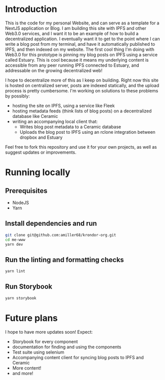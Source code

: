 # Introduction

This is the code for my personal Website, and can serve as a template for a NextJS application or Blog.
I am building this site with IPFS and other Web3.0 services, and I want it to be an example of how to build a decentralized application.
I eventually want it to get to the point where I can write a blog post from my terminal, and have it automatically published to IPFS, and then indexed on my website.
The first cool thing I'm doing with Web3.0 for this prototype is pinning my blog posts on IPFS using a service called Estuary.
This is cool because it means my underlying content is accessible from any peer running IPFS connected to Estuary, and addressable on the growing decentralized web!

I hope to decentralize more of this as I keep on building. Right now this site is hosted on centralized server, posts are indexed statically, and the upload process is pretty cumbersome. I'm working on solutions to these problems by possibly:

- hosting the site on IPFS, using a service like Fleek
- hosting metadata feeds (think lists of blog posts) on a decentralized database like Ceramic
- writing an accompanying local client that:
  - Writes blog post metadata to a Ceramic database
  - Uploads the blog post to IPFS using an rclone integration between dropbox and Estuary

Feel free to fork this repository and use it for your own projects, as well as suggest updates or improvements.

# Running locally

## Prerequisites

- NodeJS
- Yarn

## Install dependencies and run

```bash
git clone git@github.com:amiller68/krondor-org.git
cd me-www
yarn dev
```

## Run the linting and formatting checks

```bash
yarn lint
```

## Run Storybook

```bash
yarn storybook
```

# Future plans

I hope to have more updates soon! Expect:

- Storybook for every component
- documentation for finding and using the components
- Test suite using selenium
- Accompanying content client for syncing blog posts to IPFS and Ceramic
- More content!
- and more!
